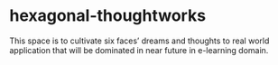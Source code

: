 # hexagonal-thoughtworks
This space is to cultivate six faces’ dreams and thoughts to real world application that will be dominated in near future in e-learning domain.
